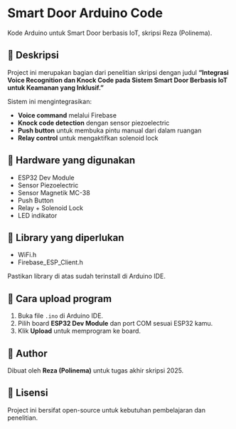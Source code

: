 # Smart Door Arduino Code

Kode Arduino untuk Smart Door berbasis IoT, skripsi Reza (Polinema).

## 🔷 Deskripsi
Project ini merupakan bagian dari penelitian skripsi dengan judul **“Integrasi Voice Recognition dan Knock Code pada Sistem Smart Door Berbasis IoT untuk Keamanan yang Inklusif.”**

Sistem ini mengintegrasikan:
- **Voice command** melalui Firebase
- **Knock code detection** dengan sensor piezoelectric
- **Push button** untuk membuka pintu manual dari dalam ruangan
- **Relay control** untuk mengaktifkan solenoid lock

## 🔷 Hardware yang digunakan
- ESP32 Dev Module
- Sensor Piezoelectric
- Sensor Magnetik MC-38
- Push Button
- Relay + Solenoid Lock
- LED indikator

## 🔷 Library yang diperlukan
- WiFi.h
- Firebase_ESP_Client.h

Pastikan library di atas sudah terinstall di Arduino IDE.

## 🔷 Cara upload program
1. Buka file `.ino` di Arduino IDE.
2. Pilih board **ESP32 Dev Module** dan port COM sesuai ESP32 kamu.
3. Klik **Upload** untuk memprogram ke board.

## 🔷 Author
Dibuat oleh **Reza (Polinema)** untuk tugas akhir skripsi 2025.

## 🔷 Lisensi
Project ini bersifat open-source untuk kebutuhan pembelajaran dan penelitian.

